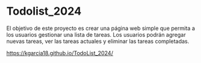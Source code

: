 # Todolist_2024

El objetivo de este proyecto es crear una página web simple que permita a los usuarios gestionar una lista de tareas. Los usuarios podrán agregar nuevas tareas, ver las tareas actuales y eliminar las tareas completadas.

https://kgarcia18.github.io/TodoList_2024/
